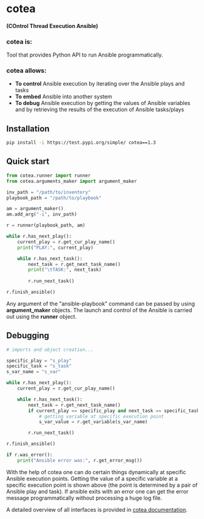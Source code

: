 # cotea

#### (COntrol Thread Execution Ansible)

### cotea is:
Tool that provides Python API to run Ansible programmatically.

### cotea allows:
- **To control** Ansible execution by iterating over the Ansible plays and tasks
- **To embed** Ansible into another system
- **To debug** Ansible execution by getting the values of Ansible variables and by retrieving the results of the execution of Ansible tasks/plays

## Installation
```bash
pip install -i https://test.pypi.org/simple/ cotea==1.3
```

## Quick start
```python
from cotea.runner import runner
from cotea.arguments_maker import argument_maker

inv_path = "/path/to/inventory"
playbook_path = "/path/to/playbook"

am = argument_maker()
am.add_arg("-i", inv_path)

r = runner(playbook_path, am)

while r.has_next_play():
    current_play = r.get_cur_play_name()
    print("PLAY:", current_play)

    while r.has_next_task():
        next_task = r.get_next_task_name()
        print("\tTASK:", next_task)
            
        r.run_next_task()

r.finish_ansible()
```
Any argument of the "ansible-playbook" command can be passed by using **argument_maker** objects.
The launch and control of the Ansible is carried out using the **runner** object.

## Debugging 

```python
# imports and object creation...

specific_play = "s_play"
specific_task = "s_task"
s_var_name = "s_var"

while r.has_next_play():
    current_play = r.get_cur_play_name()

    while r.has_next_task():
        next_task = r.get_next_task_name()
        if current_play == specific_play and next_task == specific_task:
            # getting variable at specific execution point
            s_var_value = r.get_variable(s_var_name)

        r.run_next_task()

r.finish_ansible()

if r.was_error():
    print("Ansible error was:", r.get_error_msg())
```
With the help of cotea one can do certain things dynamically at specific Ansible execution points. Getting the value of a specific variable at a specific execution point is shown above (the point is determined by a pair of Ansible play and task). If ansible exits with an error one can get the error message programmatically without processing a huge log file.

A detailed overview of all interfaces is provided in [cotea documentation](https://github.com/ispras/cotea/blob/main/docs/cotea_docs.md).